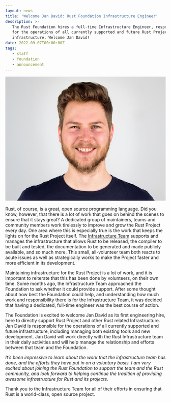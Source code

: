 ```yaml
---
layout: news
title: 'Welcome Jan David: Rust Foundation Infrastructure Engineer'
description: >-
   The Rust Foundation hires a full-time Infrastructure Engineer, responsible
   for the operations of all currently supported and future Rust Project
   infrastructure. Welcome Jan David!
date: 2022-09-07T00:00:00Z
tags:
   - staff
   - foundation
   - announcement
---
```

<img src="/img/news/2022-09--07-welcome-infra-engineer-jan-david/jandavid.jpg" width="512" height="390" />

Rust, of course, is a great, open source programming language. Did you know, however, that there is a lot of work that goes on behind the scenes to ensure that it stays great? A dedicated group of maintainers, teams and community members work tirelessly to improve and grow the Rust Project every day. One area where this is especially true is the work that keeps the lights on for the Rust Project itself. The [<u>Infrastructure Team</u>](https://www.rust-lang.org/governance/teams/infra) supports and manages the infrastructure that allows Rust to be released, the compiler to be built and tested, the documentation to be generated and made publicly available, and so much more. This small, all-volunteer team both reacts to acute issues as well as strategically works to make the Project faster and more efficient in its development.

Maintaining infrastructure for the Rust Project is a lot of work, and it is important to reiterate that this has been done by volunteers, on their own time. Some months ago, the Infrastructure Team approached the Foundation to ask whether it could provide support. After some thought about how best the Foundation could help, and understanding how much work and responsibility there is for the Infrastructure Team, it was decided that having a dedicated, full-time engineer was the best course of action.

The Foundation is excited to welcome Jan David as its first engineering hire, here to directly support Rust Project and other Rust related Infrastructure. Jan David is responsible for the operations of all currently supported and future infrastructure, including managing both existing tools and new development. Jan David will work directly with the Rust Infrastructure team in their daily activities and will help manage the relationship and efforts between that team and the Foundation.

*It’s been impressive to learn about the work that the infrastructure team has done, and the efforts they have put in on a voluntary basis. I am very excited about joining the Rust Foundation to support the team and the Rust community, and look forward to helping continue the tradition of providing awesome infrastructure for Rust and its projects.*

Thank you to the Infrastructure Team for all of their efforts in ensuring that Rust is a world-class, open source project.